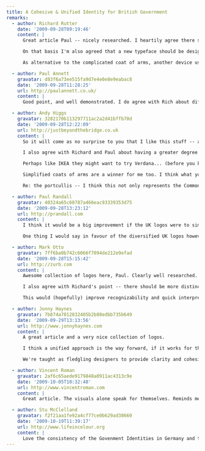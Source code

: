 ```yaml
---
title: A Cohesive & Unified Identity for British Government
remarks:
  - author: Richard Rutter
    date: '2009-09-28T09:19:46'
    content: |
      Great article Paul -- nicely researched. I heartily agree there should be more consistency across the UK Government 'brand'. Partly because some of the ministries' identities are terrible vis. Department for Transport, but also because we the public should be able to tell at a glance when we're dealing with a Government department.

      On that basis I'm also agreed that a new typeface should be designed. Gill Sans would probably be appropriate but its distribution, and use by the BBC, is too prevalent. That said I also think that the German and Dutch governments have taken their branding too far -- I do believe that the various ministries should have different visual identies, even if it's just differing colour schemes as in Northern Ireland.

      As alternative to the complicated coat of arms, another device used by the UK Government has been the crowned portcullis, although I think that may refer specifically to the House of Commons.

  - author: Paul Annett
    gravatar: d83f6a73ee515fa9d7e4e0e8e9eabac8
    date: '2009-09-28T11:28:25'
    url: http://paulannett.co.uk/
    content: |
      Good point, and well demonstrated. I do agree with Rich about different visual identities between agencies. I'd also like to see a redrawn and simplified coat of arms along the same lines as the USA's simplified eagle seal. Get on the case! ;-)

  - author: Andy Higgs
    gravatar: 3282170b113297711ac2a2d41bffb70d
    date: '2009-09-28T12:22:09'
    url: http://justbeyondthebridge.co.uk
    content: |
      So it will come as no surprise to you that I like this stuff -- and it's fascinating you've pulled this all together as I've never really thought to compare national government identities like this.

      I also agree with Richard and Paul about having a greater degree of separation -- it becomes really noticeable as a foreigner looking at the German branding that it's hard to tell one from another -- though I'm not exactly their key audience!

      Perhaps like IKEA they might want to try Verdana... (before you kill me, I am joking) -- I too think Gill Sans is a little too loaded as it is, and it would be better to go for something new. Johnston of course is considered an archetypal British font, and demonstrates that with a bit of care you can produce a good variation -- perhaps a new one for C21st?

      Simplified coats of arms are a winner for me too. I think what you have there is a little fussy, but I'd agree a degree of consistency as you propose wouldn't go amiss. That said, anything that drew the glut of disparate identities together would be an improvement.

      Re: the portcullis -- I think this not only represents the Commons, but Parliament as a whole. It also used to be used for Customs & Excise before that was abolished. Not sure of it's origins or which portcullis it actually represents (if any).

  - author: Paul Randall
    gravatar: 40324a65c60787a466eac93339353d75
    date: '2009-09-28T13:23:12'
    url: http://prandall.com
    content: |
      I think it would be a big improvement if the UK logos were to simplify the colour scheme to create a more coherent look firstly.

      One thing I would say in favour of the diversified UK logos however is that they add a bit of character, whereas the monochromatic style looks a little too clinical.

  - author: Mark Otto
    gravatar: 7ff6ba0b742c6066f7094de212e9efad
    date: '2009-09-28T15:15:42'
    url: http://zurb.com
    content: |
      Awesome collection of logos here, Paul. Clearly well researched.

      I also agree with Richard's point -- there should be more distinction between each departments' logos. I'd argue that one could create a suite of brandmarks with slight variation while maintaining a cohesive presentation.

      This would (hopefully) improve recognizability and quick interpretation of what each logo represents.

  - author: Jonny Haynes
    gravatar: 7b874a7012832405b2b88edbb735b649
    date: '2009-09-29T13:13:56'
    url: http://www.jonnyhaynes.com
    content: |
      A great article and a very nice collection of logos.

      I think a unified approach is the way forward, if it works for the NHS, why can't it work for the whole governement?

      We're taught as fledgling designers to provide clarity and cohesion, one single crisp wordmark/logo would provide this.

  - author: Vincent Roman
    gravatar: 2af6c65aede9179848a0911ac4313c9e
    date: '2009-10-05T10:32:48'
    url: http://www.vincentroman.com
    content: |
      Great article. The visuals alone speak for themselves. Reminds me of the great piece just published in Wired on CraigsList design.

  - author: Stu McClelland
    gravatar: f2f21aa1fe92a4cf77ce0b629ad38660
    date: '2009-10-19T11:39:17'
    url: http://www.lifeincolour.org
    content: |
      Love the consistency of the Govenment Identities in Germany and the Netherlands. I'm embarrassed of the Identites for Britain though. The designers could have done so much better. Not sure if it's the designers fault, or the higher-ups in the government that wanted really bland design
---
```


